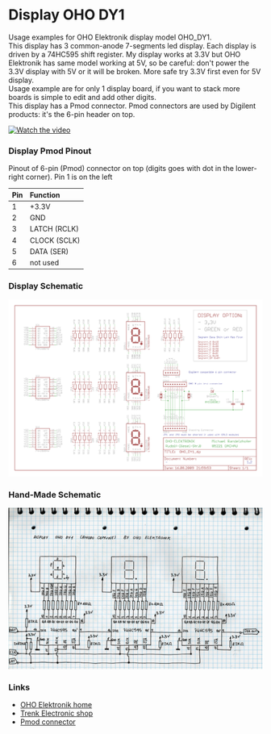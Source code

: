 # Display OHO DY1
Usage examples for OHO Elektronik display model OHO_DY1.  
This display has 3 common-anode 7-segments led display. Each display is driven by a 74HC595 shift register. My display works at 3.3V but OHO Elektronik has same model working at 5V, so be careful: don't power the 3.3V display with 5V or it will be broken. More safe try 3.3V first even for 5V display.   
Usage example are for only 1 display board, if you want to stack more boards is simple to edit and add other digits.  
This display has a Pmod connector. Pmod connectors are used by Digilent products: it's the 6-pin header on top.  

[![Watch the video](https://img.youtube.com/vi/sKgoJp4Bnr0/maxresdefault.jpg)](https://youtu.be/sKgoJp4Bnr0)

### Display Pmod Pinout
Pinout of 6-pin (Pmod) connector on top (digits goes with dot in the lower-right corner). Pin 1 is on the left

| Pin | Function   |
|:----|:-----------|
|1    |+3.3V       |
|2    |GND         |
|3    |LATCH (RCLK)|
|4    |CLOCK (SCLK)|
|5    |DATA (SER)  |
|6    |not used    |

### Display Schematic
![schematic](./assets/OHO_DY1_schematic.png)

### Hand-Made Schematic
![schematic](./assets/display_OHO_DY1.jpg)

### Links
- [OHO Elektronik home](http://www.oho-elektronik.de/)
- [Trenk Electronic shop](https://shop.trenz-electronic.de/de/TE0265-00C-3-3-V-3-Digit-7-Segment-Display-Rot?c=7)
- [Pmod connector](https://store.digilentinc.com/pmod-modules-connectors/)
